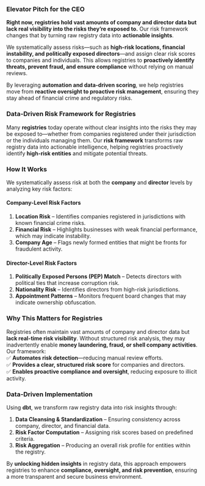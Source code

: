 ### **Elevator Pitch for the CEO**  

**Right now, registries hold vast amounts of company and director data but lack real visibility into the risks they’re exposed to.** Our risk framework changes that by turning raw registry data into **actionable insights**.  

We systematically assess risks—such as **high-risk locations, financial instability, and politically exposed directors**—and assign clear risk scores to companies and individuals. This allows registries to **proactively identify threats, prevent fraud, and ensure compliance** without relying on manual reviews.  

By leveraging **automation and data-driven scoring**, we help registries move from **reactive oversight to proactive risk management**, ensuring they stay ahead of financial crime and regulatory risks.

### **Data-Driven Risk Framework for Registries**  

Many **registries** today operate without clear insights into the risks they may be exposed to—whether from companies registered under their jurisdiction or the individuals managing them. Our **risk framework** transforms raw registry data into actionable intelligence, helping registries proactively identify **high-risk entities** and mitigate potential threats.  

### **How It Works**  
We systematically assess risk at both the **company** and **director** levels by analyzing key risk factors:  

#### **Company-Level Risk Factors**  
1. **Location Risk** – Identifies companies registered in jurisdictions with known financial crime risks.  
2. **Financial Risk** – Highlights businesses with weak financial performance, which may indicate instability.  
3. **Company Age** – Flags newly formed entities that might be fronts for fraudulent activity.  

#### **Director-Level Risk Factors**  
1. **Politically Exposed Persons (PEP) Match** – Detects directors with political ties that increase corruption risk.  
2. **Nationality Risk** – Identifies directors from high-risk jurisdictions.  
3. **Appointment Patterns** – Monitors frequent board changes that may indicate ownership obfuscation.  

### **Why This Matters for Registries**  
Registries often maintain vast amounts of company and director data but **lack real-time risk visibility**. Without structured risk analysis, they may inadvertently enable **money laundering, fraud, or shell company activities**. Our framework:  
✅ **Automates risk detection**—reducing manual review efforts.  
✅ **Provides a clear, structured risk score** for companies and directors.  
✅ **Enables proactive compliance and oversight**, reducing exposure to illicit activity.  

### **Data-Driven Implementation**  
Using **dbt**, we transform raw registry data into risk insights through:  
1. **Data Cleansing & Standardization** – Ensuring consistency across company, director, and financial data.  
2. **Risk Factor Computation** – Assigning risk scores based on predefined criteria.  
3. **Risk Aggregation** – Producing an overall risk profile for entities within the registry.  

By **unlocking hidden insights** in registry data, this approach empowers registries to enhance **compliance, oversight, and risk prevention**, ensuring a more transparent and secure business environment.